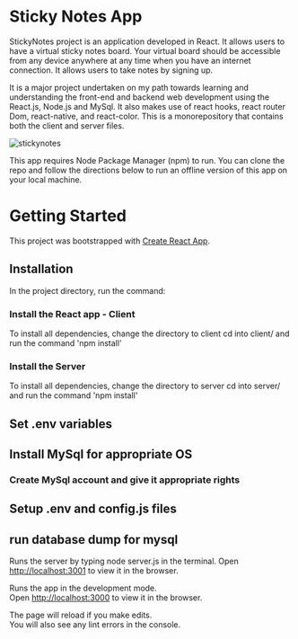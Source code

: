 # Sticky Notes App

StickyNotes project is an application developed in React. It allows users to have a virtual sticky notes board. Your virtual board should be accessible from any device anywhere at any time when you have an internet connection. It allows users to take notes by signing up.

It is a major project undertaken on my path towards learning and understanding the front-end and backend web development using the React.js, Node.js and MySql. It also makes use of react hooks, react router Dom, react-native, and react-color. This is a monorepository that contains both the client and server files. 

![stickynotes](https://user-images.githubusercontent.com/74065235/109551772-8daf3c00-7aab-11eb-95c4-a9fc3002c803.png)

This app requires Node Package Manager (npm) to run. You can clone the repo and follow the directions below to run an offline version of this app on your local machine.


# Getting Started
This project was bootstrapped with [Create React App](https://github.com/facebook/create-react-app).

## Installation
In the project directory, run the command:

### Install the React app - Client
To install all dependencies, change the directory to client 
cd into client/ and run the command 'npm install'

### Install the Server
To install all dependencies, change the directory to server 
cd into server/ and run the command 'npm install'

## Set .env variables

## Install MySql for appropriate OS

### Create MySql account and give it appropriate rights

## Setup .env and config.js files

## run database dump for mysql

Runs the server by typing node server.js in the terminal.
Open [http://localhost:3001](http://localhost:3001) to view it in the browser.

Runs the app in the development mode.\
Open [http://localhost:3000](http://localhost:3000) to view it in the browser.


The page will reload if you make edits.\
You will also see any lint errors in the console.

